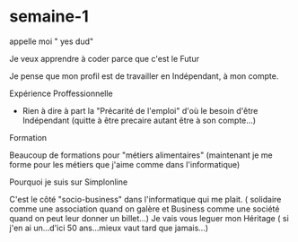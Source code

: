 # semaine-1

appelle moi " yes dud"

Je veux apprendre à coder parce que c'est le Futur 

Je pense que mon profil est de travailler en Indépendant, à mon compte.

Expérience Proffessionnelle

* Rien à dire à part la "Précarité de l'emploi" d'où le besoin d'être Indépendant (quitte à être precaire autant être à son compte...)

Formation

Beaucoup de formations pour "métiers alimentaires" (maintenant je me forme pour les métiers que j'aime comme dans l'informatique)

Pourquoi je suis sur Simplonline

C'est le côté "socio-business" dans l'informatique qui me plait. 
( solidaire comme une association quand on galère et Business comme une société quand on peut leur donner un billet...)
Je vais vous leguer mon Héritage ( si j'en ai un...d'ici 50 ans...mieux vaut tard que jamais...)

